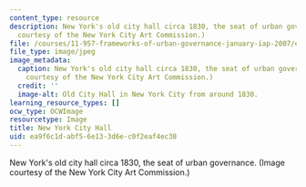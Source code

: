 ```yaml
---
content_type: resource
description: New York's old city hall circa 1830, the seat of urban governance. (Image
  courtesy of the New York City Art Commission.)
file: /courses/11-957-frameworks-of-urban-governance-january-iap-2007/ea9f6c1dabf56e133d6ec0f2eaf4ec30_11-957iap07.jpg
file_type: image/jpeg
image_metadata:
  caption: New York's old city hall circa 1830, the seat of urban governance. (Image
    courtesy of the New York City Art Commission.)
  credit: ''
  image-alt: Old City Hall in New York City from around 1830.
learning_resource_types: []
ocw_type: OCWImage
resourcetype: Image
title: New York City Hall
uid: ea9f6c1d-abf5-6e13-3d6e-c0f2eaf4ec30
---
```

New York's old city hall circa 1830, the seat of urban governance. (Image courtesy of the New York City Art Commission.)

